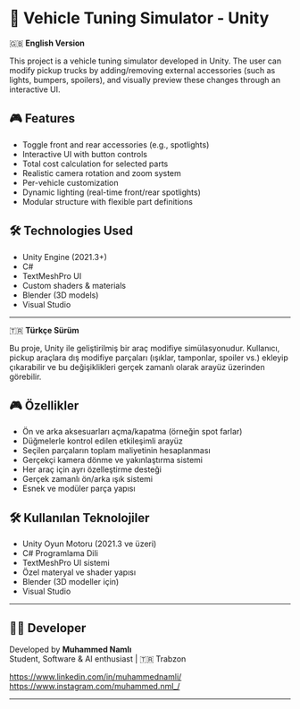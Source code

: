 # 🚗 Vehicle Tuning Simulator - Unity

🇬🇧 **English Version**

This project is a vehicle tuning simulator developed in Unity. The user can modify pickup trucks by adding/removing external accessories (such as lights, bumpers, spoilers), and visually preview these changes through an interactive UI.

## 🎮 Features
- Toggle front and rear accessories (e.g., spotlights)
- Interactive UI with button controls
- Total cost calculation for selected parts
- Realistic camera rotation and zoom system
- Per-vehicle customization
- Dynamic lighting (real-time front/rear spotlights)
- Modular structure with flexible part definitions

## 🛠️ Technologies Used
- Unity Engine (2021.3+)
- C#
- TextMeshPro UI
- Custom shaders & materials
- Blender (3D models)
- Visual Studio

---

🇹🇷 **Türkçe Sürüm**

Bu proje, Unity ile geliştirilmiş bir araç modifiye simülasyonudur. Kullanıcı, pickup araçlara dış modifiye parçaları (ışıklar, tamponlar, spoiler vs.) ekleyip çıkarabilir ve bu değişiklikleri gerçek zamanlı olarak arayüz üzerinden görebilir.

## 🎮 Özellikler
- Ön ve arka aksesuarları açma/kapatma (örneğin spot farlar)
- Düğmelerle kontrol edilen etkileşimli arayüz
- Seçilen parçaların toplam maliyetinin hesaplanması
- Gerçekçi kamera dönme ve yakınlaştırma sistemi
- Her araç için ayrı özelleştirme desteği
- Gerçek zamanlı ön/arka ışık sistemi
- Esnek ve modüler parça yapısı

## 🛠️ Kullanılan Teknolojiler
- Unity Oyun Motoru (2021.3 ve üzeri)
- C# Programlama Dili
- TextMeshPro UI sistemi
- Özel materyal ve shader yapısı
- Blender (3D modeller için)
- Visual Studio

---

## 👨‍💻 Developer
Developed by **Muhammed Namlı**  
Student, Software & AI enthusiast | 🇹🇷 Trabzon

https://www.linkedin.com/in/muhammednamli/
https://www.instagram.com/muhammed.nml_/

---
